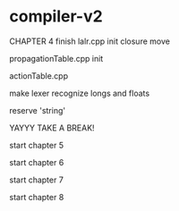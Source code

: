 # compiler-v2

CHAPTER 4
finish lalr.cpp
  init
  closure
  move

propagationTable.cpp
  init

actionTable.cpp

make lexer recognize longs and floats

reserve 'string'


YAYYY TAKE A BREAK!

start chapter 5

start chapter 6

start chapter 7

start chapter 8



